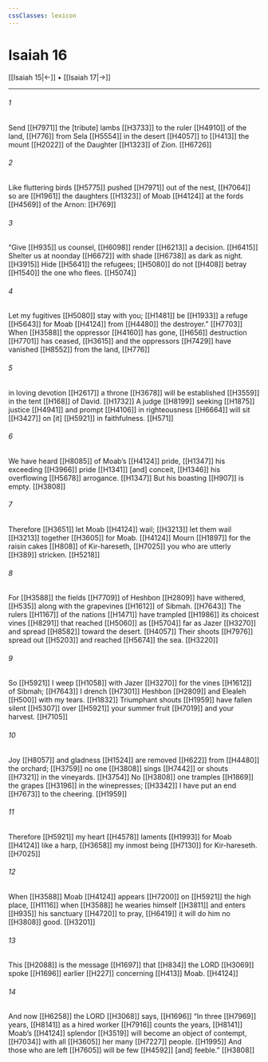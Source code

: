 ```yaml
---
cssClasses: lexicon
---
```


# Isaiah 16

[[Isaiah 15|←]] • [[Isaiah 17|→]]

---

###### 1
Send [[H7971]] the [tribute] lambs [[H3733]] to the ruler [[H4910]] of the land, [[H776]] from Sela [[H5554]] in the desert [[H4057]] to [[H413]] the mount [[H2022]] of the Daughter [[H1323]] of Zion. [[H6726]]

###### 2
Like fluttering birds [[H5775]] pushed [[H7971]] out of the nest, [[H7064]] so are [[H1961]] the daughters [[H1323]] of Moab [[H4124]] at the fords [[H4569]] of the Arnon: [[H769]]

###### 3
“Give [[H935]] us counsel, [[H6098]] render [[H6213]] a decision. [[H6415]] Shelter us at noonday [[H6672]] with shade [[H6738]] as dark as night. [[H3915]] Hide [[H5641]] the refugees; [[H5080]] do not [[H408]] betray [[H1540]] the one who flees. [[H5074]]

###### 4
Let my fugitives [[H5080]] stay with you; [[H1481]] be [[H1933]] a refuge [[H5643]] for Moab [[H4124]] from [[H4480]] the destroyer.” [[H7703]] When [[H3588]] the oppressor [[H4160]] has gone, [[H656]] destruction [[H7701]] has ceased, [[H3615]] and the oppressors [[H7429]] have vanished [[H8552]] from the land, [[H776]]

###### 5
in loving devotion [[H2617]] a throne [[H3678]] will be established [[H3559]] in the tent [[H168]] of David. [[H1732]] A judge [[H8199]] seeking [[H1875]] justice [[H4941]] and prompt [[H4106]] in righteousness [[H6664]] will sit [[H3427]] on [it] [[H5921]] in faithfulness. [[H571]]

###### 6
We have heard [[H8085]] of Moab’s [[H4124]] pride, [[H1347]] his exceeding [[H3966]] pride [[H1341]] [and] conceit, [[H1346]] his overflowing [[H5678]] arrogance. [[H1347]] But his boasting [[H907]] is empty. [[H3808]]

###### 7
Therefore [[H3651]] let Moab [[H4124]] wail; [[H3213]] let them wail [[H3213]] together [[H3605]] for Moab. [[H4124]] Mourn [[H1897]] for the raisin cakes [[H808]] of Kir-hareseth, [[H7025]] you who are utterly [[H389]] stricken. [[H5218]]

###### 8
For [[H3588]] the fields [[H7709]] of Heshbon [[H2809]] have withered, [[H535]] along with the grapevines [[H1612]] of Sibmah. [[H7643]] The rulers [[H1167]] of the nations [[H1471]] have trampled [[H1986]] its choicest vines [[H8291]] that reached [[H5060]] as [[H5704]] far as Jazer [[H3270]] and spread [[H8582]] toward the desert. [[H4057]] Their shoots [[H7976]] spread out [[H5203]] and reached [[H5674]] the sea. [[H3220]]

###### 9
So [[H5921]] I weep [[H1058]] with Jazer [[H3270]] for the vines [[H1612]] of Sibmah; [[H7643]] I drench [[H7301]] Heshbon [[H2809]] and Elealeh [[H500]] with my tears. [[H1832]] Triumphant shouts [[H1959]] have fallen silent [[H5307]] over [[H5921]] your summer fruit [[H7019]] and your harvest. [[H7105]]

###### 10
Joy [[H8057]] and gladness [[H1524]] are removed [[H622]] from [[H4480]] the orchard; [[H3759]] no one [[H3808]] sings [[H7442]] or shouts [[H7321]] in the vineyards. [[H3754]] No [[H3808]] one tramples [[H1869]] the grapes [[H3196]] in the winepresses; [[H3342]] I have put an end [[H7673]] to the cheering. [[H1959]]

###### 11
Therefore [[H5921]] my heart [[H4578]] laments [[H1993]] for Moab [[H4124]] like a harp, [[H3658]] my inmost being [[H7130]] for Kir-hareseth. [[H7025]]

###### 12
When [[H3588]] Moab [[H4124]] appears [[H7200]] on [[H5921]] the high place, [[H1116]] when [[H3588]] he wearies himself [[H3811]] and enters [[H935]] his sanctuary [[H4720]] to pray, [[H6419]] it will do him no [[H3808]] good. [[H3201]]

###### 13
This [[H2088]] is the message [[H1697]] that [[H834]] the LORD [[H3069]] spoke [[H1696]] earlier [[H227]] concerning [[H413]] Moab. [[H4124]]

###### 14
And now [[H6258]] the LORD [[H3068]] says, [[H1696]] “In three [[H7969]] years, [[H8141]] as a hired worker [[H7916]] counts the years, [[H8141]] Moab’s [[H4124]] splendor [[H3519]] will become an object of contempt, [[H7034]] with all [[H3605]] her many [[H7227]] people. [[H1995]] And those who are left [[H7605]] will be few [[H4592]] [and] feeble.” [[H3808]]

